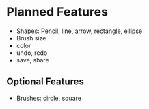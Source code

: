 Planned Features
=======================
* Shapes: Pencil, line, arrow, rectangle, ellipse
* Brush size
* color
* undo, redo
* save, share

Optional Features
-----------------
* Brushes: circle, square


